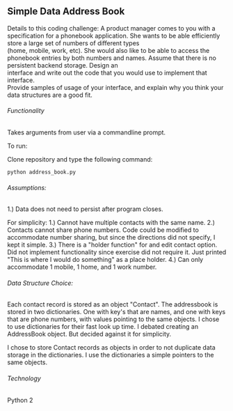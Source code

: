 Simple Data Address Book
----------------

Details to this coding challenge:
A product manager comes	to you with a specification	for	a phonebook	application.
She	wants	to	be	able efficiently store a large set of numbers of different types	
(home, mobile, work, etc).	She	would also like	to	be	able to	access	the	phonebook entries 
by both numbers	and	names.	Assume that	there is no	persistent	backend	storage. Design	an	
interface and write out	the	code that you would	use	to implement that interface.	
Provide	samples	of usage of	your interface,	and	explain	why	you	think your data structures are a good fit.


###### Functionality

Takes arguments from user via a commandline prompt.

To run:

Clone repository and type the following command:

	python address_book.py


###### Assumptions:
1.) Data does not need to persist after program closes.

For simplicity:
1.) Cannot have multiple contacts with the same name.
2.) Contacts cannot share phone numbers.  Code could be modified to accommodate number sharing, but since
the directions did not specify, I kept it simple.
3.) There is a "holder function" for and edit contact option. Did not implement functionality since exercise did not require it. Just printed "This is where I would do something" as a place holder.
4.) Can only accommodate 1 mobile, 1 home, and 1 work number.  

###### Data Structure Choice:

Each contact record is stored as an object "Contact".
The addressbook is stored in two dictionaries. One with key's that are names, and one with keys that are phone numbers, with values pointing to the same objects.  I chose to use dictionaries for their fast look up time.  I debated creating an AddressBook object. But decided against it for simplicity.

I chose to store Contact records as objects in order to not duplicate data storage in the dictionaries. I use the dictionaries a simple pointers to the same objects.

###### Technology
Python 2
